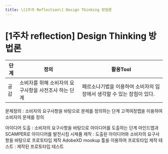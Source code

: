 ```yaml
---
title: \[1주차 Reflection\] Design Thinking 방법론
---
```


# \[1주차 reflection\] Design Thinking 방법론

|단계|정의|활용Tool|
|----|----|--------|
공감|소비자를 위해 소비자의 요구사항을 사전조사 하는 단계|페르소나기법을 이용하여 소비자의 입장에서 생각할 수 있는 장점이 있다.

문제정의 : 소비자의 요구사항을 바탕으로 문제를 정의하는 단계 고객여정맵을 이용하여 소비자의 문제를 정의

아이디어 도출 : 소비자의 요구사항을 바탕으로 아이디어를 도출하는 단계 마인드맵과 SCAMPER로 아이디어를 발전시킴 시제품 제작 : 도출된 아이디어와 소비자의 요구사항을 바탕으로 프로토타입 제작 AdobeXD mookup 툴을 이용하여 프로토타입 제작 테스트 : 제작된 프로토타입 테스트

